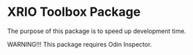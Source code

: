 # XRIO Toolbox Package

The purpose of this package is to speed up development time.

WARNING!!! This package requires Odin Inspector.
